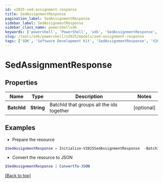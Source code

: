 ```yaml
---
id: v2025-sed-assignment-response
title: SedAssignmentResponse
pagination_label: SedAssignmentResponse
sidebar_label: SedAssignmentResponse
sidebar_class_name: powershellsdk
keywords: ['powershell', 'PowerShell', 'sdk', 'SedAssignmentResponse', 'V2025SedAssignmentResponse'] 
slug: /tools/sdk/powershell/v2025/models/sed-assignment-response
tags: ['SDK', 'Software Development Kit', 'SedAssignmentResponse', 'V2025SedAssignmentResponse']
---
```



# SedAssignmentResponse

## Properties

Name | Type | Description | Notes
------------ | ------------- | ------------- | -------------
**BatchId** | **String** | BatchId that groups all the ids together | [optional] 

## Examples

- Prepare the resource
```powershell
$SedAssignmentResponse = Initialize-V2025SedAssignmentResponse  -BatchId 016629d1-1d25-463f-97f3-0c6686846650
```

- Convert the resource to JSON
```powershell
$SedAssignmentResponse | ConvertTo-JSON
```


[[Back to top]](#) 

